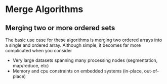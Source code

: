 # Merge Algorithms
## Merging two or more ordered sets
The basic use case for these algorithms is merging two ordered arrays into a single and ordered array.
Although simple, it becomes far more complicated when you consider 
* Very large datasets spanning many processing nodes (segmentation, map/reduce, etc)
* Memory and cpu constraints on embedded systems (in-place, out-of-place) 
